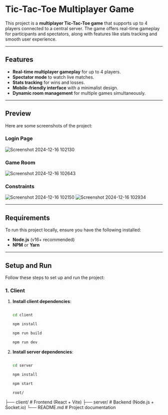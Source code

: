 # Tic-Tac-Toe Multiplayer Game

This project is a **multiplayer Tic-Tac-Toe game** that supports up to 4 players connected to a central server. The game offers real-time gameplay for participants and spectators, along with features like stats tracking and smooth user experience.

---

## Features

- **Real-time multiplayer gameplay** for up to 4 players.
- **Spectator mode** to watch live matches.
- **Stats tracking** for wins and losses.
- **Mobile-friendly interface** with a minimalist design.
- **Dynamic room management** for multiple games simultaneously.

---

## Preview

Here are some screenshots of the project:

### Login Page
![Screenshot 2024-12-16 102130](https://github.com/user-attachments/assets/407adc12-f875-4532-ae43-5db02d454f60)

### Game Room
![Screenshot 2024-12-16 102643](https://github.com/user-attachments/assets/bf922b7d-d88d-4da1-831c-8892e3c94605)

### Constraints
![Screenshot 2024-12-16 102150](https://github.com/user-attachments/assets/eaa7eb12-ab1e-4b5f-abbd-7faa1c10fe06)
![Screenshot 2024-12-16 102934](https://github.com/user-attachments/assets/082046f0-ea82-4bb6-8371-8656b545ee2b)


---

## Requirements

To run this project locally, ensure you have the following installed:

- **Node.js** (v16+ recommended)  
- **NPM** or **Yarn**

---

## Setup and Run

Follow these steps to set up and run the project:


### 1. Client

1. **Install client dependencies**:
   ```bash

   cd client
   
   npm install

   npm run build

   npm run dev

1. **Install server dependencies**:
   ```bash

   cd server
   
   npm install

   npm start

   root/
├── client/      # Frontend (React + Vite)
├── server/      # Backend (Node.js + Socket.io)
└── README.md    # Project documentation

